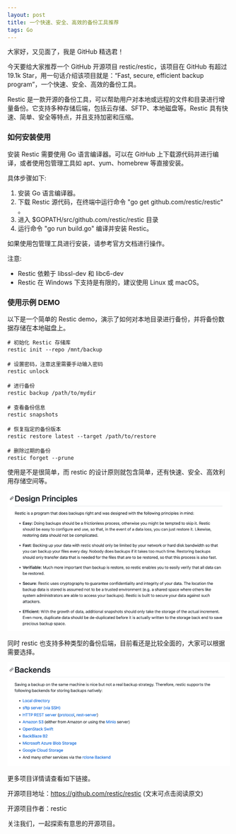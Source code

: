 ```yaml
---
layout: post
title: 一个快速、安全、高效的备份工具推荐
tags: Go
---
```


大家好，又见面了，我是 GitHub 精选君！

今天要给大家推荐一个 GitHub 开源项目 restic/restic，该项目在 GitHub 有超过 19.1k Star，用一句话介绍该项目就是：“Fast, secure, efficient backup program”，一个快速、安全、高效的备份工具。

Restic 是一款开源的备份工具，可以帮助用户对本地或远程的文件和目录进行增量备份。它支持多种存储后端，包括云存储、SFTP、本地磁盘等。Restic 具有快速、简单、安全等特点，并且支持加密和压缩。

### 如何安装使用

安装 Restic 需要使用 Go 语言编译器。可以在 GitHub 上下载源代码并进行编译，或者使用包管理工具如 apt、yum、homebrew 等直接安装。

具体步骤如下:
1. 安装 Go 语言编译器。
2. 下载 Restic 源代码，在终端中运行命令 "go get github.com/restic/restic" 。
3. 进入 $GOPATH/src/github.com/restic/restic 目录
4. 运行命令 "go run build.go" 编译并安装 Restic。

如果使用包管理工具进行安装，请参考官方文档进行操作。

注意:
- Restic 依赖于 libssl-dev 和 libc6-dev
- Restic 在 Windows 下支持是有限的，建议使用 Linux 或 macOS。


### 使用示例 DEMO

以下是一个简单的 Restic demo，演示了如何对本地目录进行备份，并将备份数据存储在本地磁盘上。

```
# 初始化 Restic 存储库
restic init --repo /mnt/backup

# 设置密码，注意这里需要手动输入密码
restic unlock

# 进行备份
restic backup /path/to/mydir

# 查看备份信息
restic snapshots

# 恢复指定的备份版本
restic restore latest --target /path/to/restore

# 删除过期的备份
restic forget --prune
```

使用是不是很简单，而 restic 的设计原则就包含简单，还有快速、安全、高效利用存储空间等。

![](https://raw.githubusercontent.com/ZhuPeng/pic/master/images/compress_image-20230206222050561.png)

同时 restic 也支持多种类型的备份后端，目前看还是比较全面的，大家可以根据需要选择。

![](https://raw.githubusercontent.com/ZhuPeng/pic/master/images/compress_image-20230206223551198.png)

更多项目详情请查看如下链接。

开源项目地址：https://github.com/restic/restic  (文末可点击阅读原文)

开源项目作者：restic



关注我们，一起探索有意思的开源项目。
